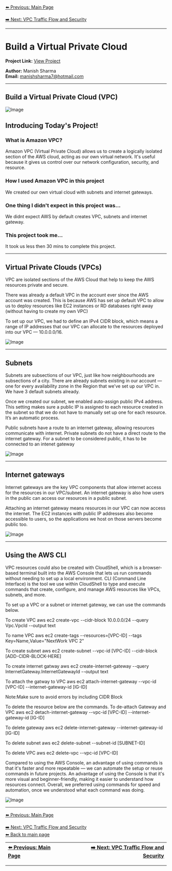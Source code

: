 [⬅️ Previous: Main Page](./README.md) 

[➡️ Next: VPC Traffic Flow and Security](./project-3-private-subnet.md)

---

# Build a Virtual Private Cloud

**Project Link:** [View Project](http://learn.nextwork.org/projects/aws-networks-vpc)

**Author:** Manish Sharma  
**Email:** manishsharma7@hotmail.com

---

## Build a Virtual Private Cloud (VPC)

![Image](http://learn.nextwork.org/elated_cyan_peaceful_duck/uploads/aws-networks-vpc_2facf927)


## Introducing Today's Project!

### What is Amazon VPC?

Amazon VPC (Virtual Private Cloud) allows us to create a logically isolated section of the AWS cloud, acting as our own virtual network. It's useful because it gives us control over our network configuration, security, and resource.

### How I used Amazon VPC in this project

We created our own virtual cloud with subnets and internet gateways.

### One thing I didn't expect in this project was...

We didnt expect AWS by default creates VPC, subnets and internet gateway.

### This project took me...

It took us less then 30 mins to complete this project.

---

## Virtual Private Clouds (VPCs)

VPC are isolated sections of the AWS Cloud that help to keep the AWS resources private and secure.

There was already a default VPC in the account ever since the AWS account was created. This is because AWS has set up default VPC to allow us to deploy resources like EC2 instances or RD databases right away (without having to create my own VPC)

To set up our VPC, we had to define an IPv4 CIDR block, which means a range of IP addresses that our VPC can allocate to the resources deployed into our VPC — 10.0.0.0/16.

![Image](http://learn.nextwork.org/elated_cyan_peaceful_duck/uploads/aws-networks-vpc_2facf927)

---

## Subnets

Subnets are subsections of our VPC, just like how neighbourhoods are subsections of a city. There are already subnets existing in our account — one for every availability zone in the Region that we’ve set up our VPC in. We have 3 default subnets already.

Once we created our subnet, we enabled auto-assign public IPv4 address. This setting makes sure a public IP is assigned to each resource created in the subnet so that we do not have to manually set up one for each resource. It’s an automatic process.

Public subnets have a route to an internet gateway, allowing resources communicate with internet. Private subnets do not have a direct route to the internet gateway. For a subnet to be considered public, it has to be connected to an intenet gateway

![Image](http://learn.nextwork.org/elated_cyan_peaceful_duck/uploads/aws-networks-vpc_157c4219)

---

## Internet gateways

Internet gateways are the key VPC components that allow internet access for the resources in our VPC/subnet. An internet gateway is also how users in the public can access our resources in a public subnet.

Attaching an internet gateway means resources in our VPC can now access the internet. The EC2 instances with public IP addresses also become accessible to users, so the applications we host on those servers become public too.

![Image](http://learn.nextwork.org/elated_cyan_peaceful_duck/uploads/aws-networks-vpc_4ae90410)

---

## Using the AWS CLI

VPC resources could also be created with CloudShell, which is a browser-based terminal built into the AWS Console that lets us run commands without needing to set up a local environment. CLI (Command Line Interface) is the tool we use within CloudShell to type and execute commands that create, configure, and manage AWS resources like VPCs, subnets, and more.

To set up a VPC or a subnet or internet gateway, we can use the commands below. 

To create VPC
aws ec2 create-vpc --cidr-block 10.0.0.0/24 --query Vpc.VpcId --output text

To name VPC
aws ec2 create-tags --resources=[VPC-ID] --tags Key=Name,Value="NextWork VPC 2"

To create subnet
aws ec2 create-subnet --vpc-id [VPC-ID] --cidr-block [ADD-CIDR-BLOCK-HERE]

To create internet gatway
aws ec2 create-internet-gateway --query InternetGateway.InternetGatewayId --output text

To attach the gatway to VPC
aws ec2 attach-internet-gateway --vpc-id [VPC-ID] --internet-gateway-id [IG-ID]

Note:Make sure to avoid errors by including CIDR Block

To delete the resource below are the commands. 
To de-attach Gateway and VPC
aws ec2 detach-internet-gateway --vpc-id [VPC-ID] --internet-gateway-id [IG-ID]

To delete gateway
aws ec2 delete-internet-gateway --internet-gateway-id [IG-ID]

To delete subnet
aws ec2 delete-subnet --subnet-id [SUBNET-ID]

To delete VPC
aws ec2 delete-vpc --vpc-id [VPC-ID]


Compared to using the AWS Console, an advantage of using commands is that it's faster and more repeatable — we can automate the setup or reuse commands in future projects. An advantage of using the Console is that it's more visual and beginner-friendly, making it easier to understand how resources connect. Overall, we preferred using commands for speed and automation, once we understood what each command was doing.

![Image](http://learn.nextwork.org/elated_cyan_peaceful_duck/uploads/aws-networks-vpc_9b2465411)

---
[⬅️ Previous: Main Page](./README.md)  

[➡️ Next: VPC Traffic Flow and Security](./legendary-aws-networks-security.md) 
&nbsp;  
[⬅ Back to main page](./README.md)


| [⬅️ Previous: Main Page](./README.md) | [➡️ Next: VPC Traffic Flow and Security](./legendary-aws-networks-security.md)  |
|:------------------------------------------------------------------|---------------------------------------------------------------------:|


---
